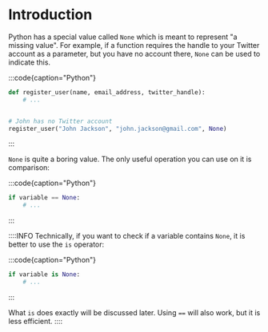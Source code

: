# Introduction

Python has a special value called `None` which is meant to represent "a missing value".
For example, if a function requires the handle to your Twitter account as a parameter, but you have no account there, `None` can be used to indicate this.

:::code{caption="Python"}

```python
def register_user(name, email_address, twitter_handle):
    # ...


# John has no Twitter account
register_user("John Jackson", "john.jackson@gmail.com", None)
```

:::

`None` is quite a boring value.
The only useful operation you can use on it is comparison:

:::code{caption="Python"}

```python
if variable == None:
    # ...
```

:::

::::INFO
Technically, if you want to check if a variable contains `None`, it is better to use the `is` operator:

:::code{caption="Python"}

```python
if variable is None:
    # ...
```

:::

What `is` does exactly will be discussed later.
Using `==` will also work, but it is less efficient.
::::

